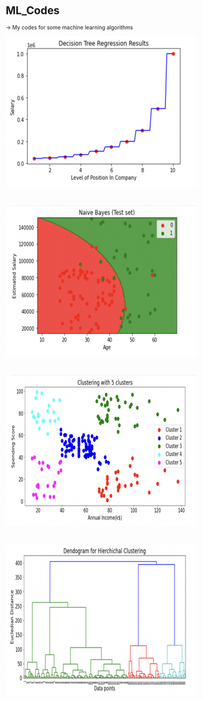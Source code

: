 # ML_Codes

-> My codes for some machine learning algorithms

<p align="center"><img src="images/pic1.png" width="600" height="400"/></p>
</br>

<p align="center"><img src="images/pic2.png" width="600" height="400"/></p>
</br>

<p align="center"><img src="images/pic3.png" width="600" height="400"/></p>
</br>

<p align="center"><img src="images/pic4.png" width="600" height="400"/></p>
</br>
